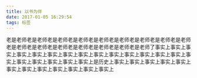 ```yaml
---
title: 以书为伴
date: 2017-01-05 16:29:54
tags: 标签
---
```

老是老师老是老师老是老师老是老师老是老师老是老师老是老师老是老师老是老师老是老师老是老师老是老师老是老师老是老师老是老师老是老师了事实上事实上事实上事实上事实上事实上事实上事实上事实上事实上事实上事实上事实上事实上事实上事实上事实上事实上事实上事实上是历史上事实上事实上事实上事实上事实上事实上事实上事实上事实上事实上事实上事实上
